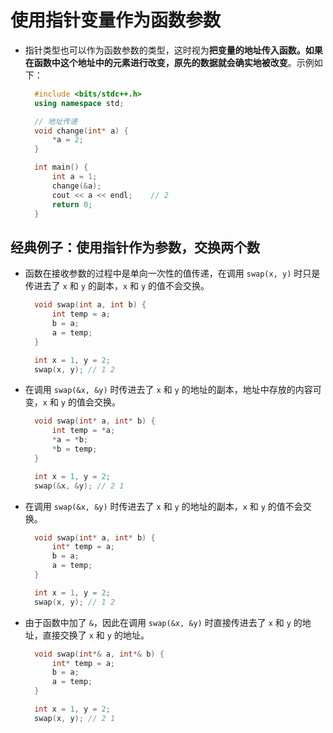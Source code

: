 # 使用指针变量作为函数参数

* 指针类型也可以作为函数参数的类型，这时视为**把变量的地址传入函数。如果在函数中这个地址中的元素进行改变，原先的数据就会确实地被改变**。示例如下：

  ```cpp
    #include <bits/stdc++.h>
    using namespace std;

    // 地址传递
    void change(int* a) {
        *a = 2;
    }

    int main() {
        int a = 1;
        change(&a);
        cout << a << endl;    // 2
        return 0;
    }
  ```

## **经典例子：使用指针作为参数，交换两个数**

* 函数在接收参数的过程中是单向一次性的值传递，在调用 `swap(x, y)` 时只是传进去了 `x` 和 `y` 的副本，`x` 和 `y` 的值不会交换。

  ```cpp
    void swap(int a, int b) {
        int temp = a;
        b = a;
        a = temp;
    }

    int x = 1, y = 2;
    swap(x, y); // 1 2
  ```

* 在调用 `swap(&x, &y)` 时传进去了 `x` 和 `y` 的地址的副本，地址中存放的内容可变，`x` 和 `y` 的值会交换。

  ```cpp
    void swap(int* a, int* b) {
        int temp = *a;
        *a = *b;
        *b = temp;
    }

    int x = 1, y = 2;
    swap(&x, &y); // 2 1
  ```

* 在调用 `swap(&x, &y)` 时传进去了 `x` 和 `y` 的地址的副本，`x` 和 `y` 的值不会交换。

  ```cpp
    void swap(int* a, int* b) {
        int* temp = a;
        b = a;
        a = temp;
    }

    int x = 1, y = 2;
    swap(x, y); // 1 2
  ```

* 由于函数中加了 `&`，因此在调用 `swap(&x, &y)` 时直接传进去了 `x` 和 `y` 的地址，直接交换了 `x` 和 `y` 的地址。

  ```cpp
    void swap(int*& a, int*& b) {
        int* temp = a;
        b = a;
        a = temp;
    }

    int x = 1, y = 2;
    swap(x, y); // 2 1
  ```

